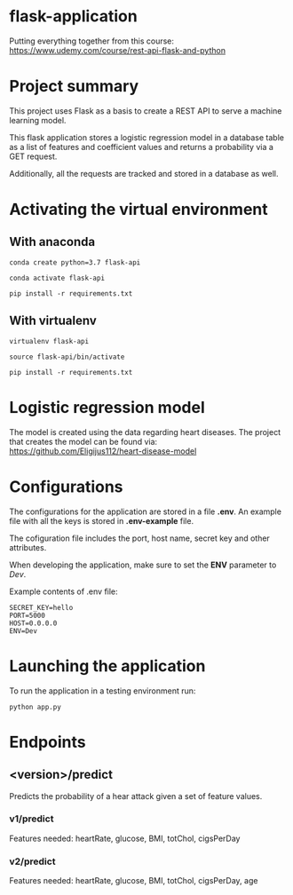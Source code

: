 # flask-application

Putting everything together from this course: https://www.udemy.com/course/rest-api-flask-and-python

# Project summary 

This project uses Flask as a basis to create a REST API to serve a machine learning model. 

This flask application stores a logistic regression model in a database table as a list of features and coefficient values and returns a probability via a GET request. 

Additionally, all the requests are tracked and stored in a database as well. 

# Activating the virtual environment

## With anaconda 

```
conda create python=3.7 flask-api
```

```
conda activate flask-api
```

```
pip install -r requirements.txt
```

## With virtualenv

```
virtualenv flask-api
```

```
source flask-api/bin/activate
```

```
pip install -r requirements.txt
```

# Logistic regression model 

The model is created using the data regarding heart diseases. The project that creates the model can be found via: https://github.com/Eligijus112/heart-disease-model 

# Configurations 

The configurations for the application are stored in a file **.env**. An example file with all the keys is stored in **.env-example** file. 

The cofiguration file includes the port, host name, secret key and other attributes. 

When developing the application, make sure to set the **ENV** parameter to *Dev*.

Example contents of .env file:

```
SECRET_KEY=hello
PORT=5000
HOST=0.0.0.0
ENV=Dev
```

# Launching the application 

To run the application in a testing environment run:

```
python app.py 
```

# Endpoints 

## \<version>/predict 

Predicts the probability of a hear attack given a set of feature values. 

### v1/predict 

Features needed: heartRate, glucose, BMI, totChol, cigsPerDay

### v2/predict 

Features needed: heartRate, glucose, BMI, totChol, cigsPerDay, age